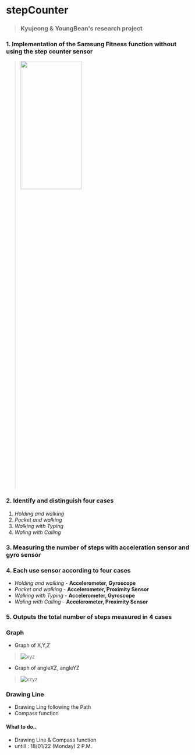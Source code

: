 # stepCounter
> ### Kyujeong & YoungBean's research project
### 1. Implementation of the Samsung Fitness function without using the step counter sensor
> <img src="http://blogfiles9.naver.net/MjAxNzA3MjlfMjUz/MDAxNTAxMzE1NTk0NzE0.V9MguvZMU3bmzZKzmEqbMjGsDClxqhyKI3mhd-itsEUg.cUeimuJq60XFNZMYs43oRR7wNUgciulOka5636Io8Yog.PNG.kkkclub1/Screenshot_20170729-160933.png" width="60%" height="30%">

### 2. Identify and distinguish four cases
1. *Holding and walking*
2. *Pocket and walking*
3. *Walking with Typing*
4. *Waling with Calling*

### 3. Measuring the number of steps with acceleration sensor and gyro sensor

### 4. Each use sensor according to four cases
- *Holding and walking* - **Accelerometer, Gyroscope**
- *Pocket and walking* - **Accelerometer, Proximity Sensor**
- *Walking with Typing* - **Accelerometer, Gyroscope**
- *Waling with Calling* - **Accelerometer, Proximity Sensor**

### 5. Outputs the total number of steps measured in 4 cases

### Graph
- Graph of X,Y,Z
> ![xyz](https://user-images.githubusercontent.com/21302833/34510888-f7406930-f09a-11e7-990e-c11ce1ec9e4a.png)
- Graph of angleXZ, angleYZ
> ![xzyz](https://user-images.githubusercontent.com/21302833/34510891-fa660cf0-f09a-11e7-880f-898b222cf4fb.png)


### Drawing Line
- Drawing Ling following the Path
- Compass function

#### What to do..
- Drawing Line & Compass function
- untill : 18/01/22 (Monday) 2 P.M.
